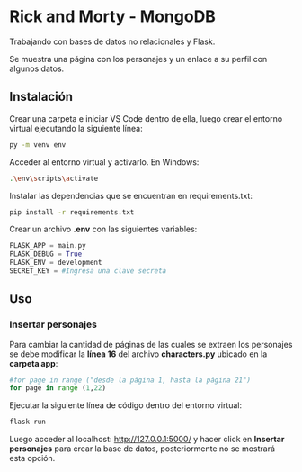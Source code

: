 # Rick and Morty - MongoDB

Trabajando con bases de datos no relacionales y Flask. 

Se muestra una página con los personajes y un enlace a su perfil con algunos datos.

## Instalación
Crear una carpeta e iniciar VS Code dentro de ella, luego crear el entorno virtual ejecutando la siguiente línea:

```bash
py -m venv env
```
Acceder al entorno virtual y activarlo. En Windows:

```bash
.\env\scripts\activate
```

Instalar las dependencias que se encuentran en requirements.txt:

```bash
pip install -r requirements.txt
```

Crear un archivo **.env** con las siguientes variables:
```py
FLASK_APP = main.py
FLASK_DEBUG = True
FLASK_ENV = development
SECRET_KEY = #Ingresa una clave secreta
```

## Uso

### Insertar personajes
Para cambiar la cantidad de páginas de las cuales se extraen los personajes se debe modificar la **línea 16** del archivo **characters.py** ubicado en la **carpeta app**:

```python
#for page in range ("desde la página 1, hasta la página 21")
for page in range (1,22)
```

Ejecutar la siguiente línea de código dentro del entorno virtual:
```python
flask run
```

Luego acceder al localhost: http://127.0.0.1:5000/ y hacer click en **Insertar personajes** para crear la base de datos, posteriormente no se mostrará esta opción.

